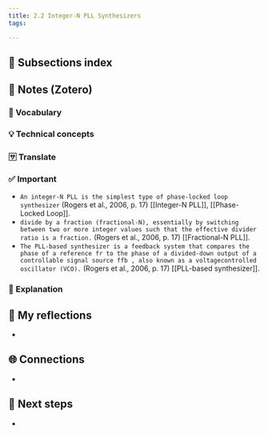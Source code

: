 ```yaml
---
title: 2.2 Integer-N PLL Synthesizers
tags:

---
```


## 📄 Subsections index


## 🔗 Notes (Zotero)
### 📌 Vocabulary


### 💡 Technical concepts


### 🈂️ Translate


### ✅️ Important
- `An integer-N PLL is the simplest type of phase-locked loop synthesizer` (Rogers et al., 2006, p. 17)
	[[Integer-N PLL]], [[Phase-Locked Loop]].
- `divide by a fraction (fractional-N), essentially by switching between two or more integer values such that the effective divider ratio is a fraction.` (Rogers et al., 2006, p. 17)
	[[Fractional-N PLL]].
- `The PLL-based synthesizer is a feedback system that compares the phase of a reference fr to the phase of a divided-down output of a controllable signal source ffb , also known as a voltagecontrolled oscillator (VCO).` (Rogers et al., 2006, p. 17)
	[[PLL-based synthesizer]].

### ️🔶 Explanation


## 📝 My reflections
- 

## 🌐 Connections
- 

## 🧭 Next steps
- 

 